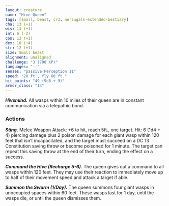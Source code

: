 ```yaml
---
layout: creature
name: "Hive Queen"
tags: [small, beast, cr3, nerzugals-extended-bestiary]
cha: 13 (+1)
wis: 13 (+1)
int: 6 (-2)
con: 13 (+1)
dex: 18 (+4)
str: 12 (+1)
size: Small beast
alignment: unaligned
challenge: "3 (700 XP)"
languages: "--"
senses: "passive Perception 11"
speed: "20 ft., fly 60 ft."
hit_points: "49 (9d8 + 9)"
armor_class: "14"
---
```


***Hivemind.*** All wasps within 10 miles of their queen
are in constant communication via a telepathic
bond.

### Actions

***Sting.*** Melee Weapon Attack: +6 to hit, reach 5ft.,
one target. Hit: 6 (1d4 + 4) piercing damage plus 2
poison damage for each giant wasp within 120 feet
that isn’t incapacitated, and the target must
succeed on a DC 13 Constitution saving throw or
become poisoned for 1 minute. The target can
repeat this saving throw at the end of their turn,
ending the effect on a success.

***Command the Hive (Recharge 5-6).*** The queen gives
out a command to all wasps within 120 feet. They
may use their reaction to immediately move up to
half of their movement speed and attack a target if
able.

***Summon the Swarm (1/Day).*** The queen summons
four giant wasps in unoccupied spaces within 60
feet. These wasps last for 1 day, until the wasps die,
or until the queen dismisses them.
